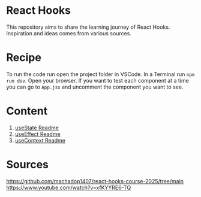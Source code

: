 # React Hooks
This repository aims to share the learning journey of React Hooks. Inspiration and ideas comes from various sources.

# Recipe
To run the code run open the project folder in VSCode. In a Terminal run ``npm run dev``. Open your browser.
If you want to test each component at a time you can go to ``App.jsx`` and uncomment the component you want to see.

# Content

1. [useState Readme](/src/hooks/use-state/useState.md)<br>
2. [useEffect Readme](/src/hooks/use-effect/useEffect.md)<br>
3. [useContext Readme](/src/hooks/use-reducer/useContext.md)<br>
 

# Sources
https://github.com/machadop1407/react-hooks-course-2025/tree/main<br>
https://www.youtube.com/watch?v=xfKYYRE6-TQ 